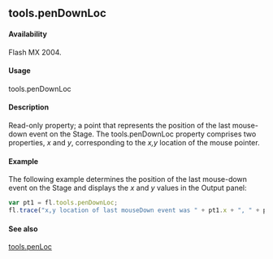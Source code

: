 ## tools.penDownLoc

#### Availability

Flash MX 2004.

#### Usage

tools.penDownLoc

#### Description

Read-only property; a point that represents the position of the last mouse-down event on the Stage. The tools.penDownLoc property comprises two properties, *x* and *y*, corresponding to the *x,y* location of the mouse pointer.

#### Example

The following example determines the position of the last mouse-down event on the Stage and displays the *x* and *y*
values in the Output panel:
```javascript
var pt1 = fl.tools.penDownLoc;
fl.trace("x,y location of last mouseDown event was " + pt1.x + ", " + pt1.y)
```
#### See also

[tools.penLoc](../Tools_object/tools7.md)

<span id="tools.penLoc" class="anchor"></span>
